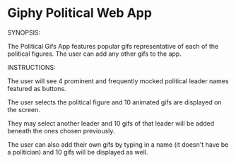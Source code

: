 # Giphy Political Web App

SYNOPSIS:

The Political Gifs App features popular gifs representative of each of the political figures. The user can add any other gifs to the app.

INSTRUCTIONS: 

The user will see 4 prominent and frequently mocked political leader names featured as buttons.

The user selects the political figure and 10 animated gifs are displayed on the screen.

They may select another leader and 10 gifs of that leader will be added beneath the ones chosen previously.

The user can also add their own gifs by typing in a name (it doesn't have be a politician) and 10 gifs will be displayed as well.